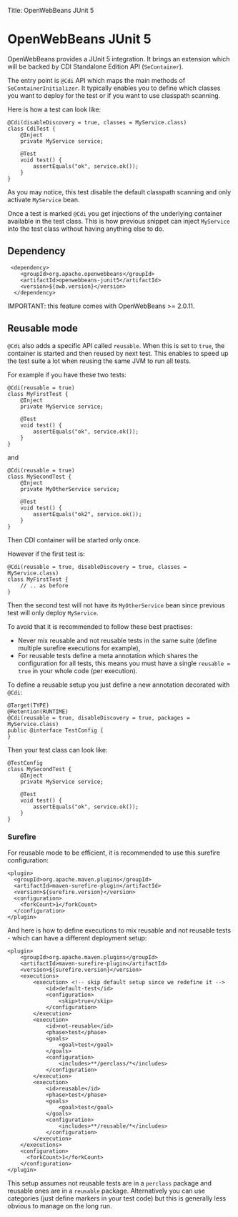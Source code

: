 Title: OpenWebBeans JUnit 5

# OpenWebBeans JUnit 5

OpenWebBeans provides a JUnit 5 integration. It brings an extension which will be backed by CDI Standalone Edition API (`SeContainer`).

The entry point is `@Cdi` API which maps the main methods of `SeContainerInitializer`.
It typically enables you to define which classes you want to deploy for the test or if you want to use classpath scanning.

Here is how a test can look like:

    @Cdi(disableDiscovery = true, classes = MyService.class)
    class CdiTest {
        @Inject
        private MyService service;

        @Test
        void test() {
            assertEquals("ok", service.ok());
        }
    }

As you may notice, this test disable the default classpath scanning and only activate `MyService` bean.

Once a test is marked `@Cdi` you get injections of the underlying container available in the test class. This is how previous snippet can inject `MyService` into the test class without having anything else to do.

## Dependency

     <dependency>
        <groupId>org.apache.openwebbeans</groupId>
        <artifactId>openwebbeans-junit5</artifactId>
        <version>${owb.version}</version>
      </dependency>

IMPORTANT: this feature comes with OpenWebBeans >= 2.0.11.

## Reusable mode

`@Cdi` also adds a specific API called `reusable`. When this is set to `true`, the container is started and then reused by next test.
This enables to speed up the test suite a lot when reusing the same JVM to run all tests.

For example if you have these two tests:

    @Cdi(reusable = true)
    class MyFirstTest {
        @Inject
        private MyService service;

        @Test
        void test() {
            assertEquals("ok", service.ok());
        }
    }

and

    @Cdi(reusable = true)
    class MySecondTest {
        @Inject
        private MyOtherService service;

        @Test
        void test() {
            assertEquals("ok2", service.ok());
        }
    }

Then CDI container will be started only once.

However if the first test is:

    @Cdi(reusable = true, disableDiscovery = true, classes = MyService.class)
    class MyFirstTest {
        // .. as before
    }

Then the second test will not have its `MyOtherService` bean since previous test will only deploy `MyService`.

To avoid that it is recommended to follow these best practises:

- Never mix reusable and not reusable tests in the same suite (define multiple surefire executions for example),
- For reusable tests define a meta annotation which shares the configuration for all tests, this means you must have a single `reusable = true` in your whole code (per execution).

To define a reusable setup you just define a new annotation decorated with `@Cdi`:

    @Target(TYPE)
    @Retention(RUNTIME)
    @Cdi(reusable = true, disableDiscovery = true, packages = MyService.class)
    public @interface TestConfig {
    }

Then your test class can look like:


    @TestConfig
    class MySecondTest {
        @Inject
        private MyService service;

        @Test
        void test() {
            assertEquals("ok", service.ok());
        }
    }

### Surefire

For reusable mode to be efficient, it is recommended to use this surefire configuration:

    <plugin>
      <groupId>org.apache.maven.plugins</groupId>
      <artifactId>maven-surefire-plugin</artifactId>
      <version>${surefire.version}</version>
      <configuration>
        <forkCount>1</forkCount>
      </configuration>
    </plugin>

And here is how to define executions to mix reusable and not reusable tests - which can have a different deployment setup:

    <plugin>
        <groupId>org.apache.maven.plugins</groupId>
        <artifactId>maven-surefire-plugin</artifactId>
        <version>${surefire.version}</version>
        <executions>
            <execution> <!-- skip default setup since we redefine it -->
                <id>default-test</id>
                <configuration>
                    <skip>true</skip>
                </configuration>
            </execution>
            <execution>
                <id>not-reusable</id>
                <phase>test</phase>
                <goals>
                    <goal>test</goal>
                </goals>
                <configuration>
                    <includes>**/perclass/*</includes>
                </configuration>
            </execution>
            <execution>
                <id>reusable</id>
                <phase>test</phase>
                <goals>
                    <goal>test</goal>
                </goals>
                <configuration>
                    <includes>**/reusable/*</includes>
                </configuration>
            </execution>
        </executions>
        <configuration>
          <forkCount>1</forkCount>
        </configuration>
    </plugin>

This setup assumes not reusable tests are in a `perclass` package and reusable ones are in a `reusable` package.
Alternatively you can use categories (just define markers in your test code) but this is generally less obvious to manage on the long run.
